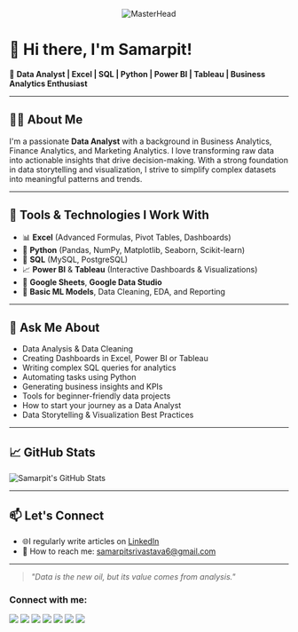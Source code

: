 <!-- Banner or GIF -->
<p align="center">
  <img src="https://your-image-url.com/banner.png" alt="MasterHead"/>
</p>

# 👋 Hi there, I'm Samarpit!

🎯 **Data Analyst | Excel | SQL | Python | Power BI | Tableau | Business Analytics Enthusiast**

---

## 👨‍💻 About Me

I'm a passionate **Data Analyst** with a background in Business Analytics, Finance Analytics, and Marketing Analytics. I love transforming raw data into actionable insights that drive decision-making. With a strong foundation in data storytelling and visualization, I strive to simplify complex datasets into meaningful patterns and trends.

---

## 🔧 Tools & Technologies I Work With

- 📊 **Excel** (Advanced Formulas, Pivot Tables, Dashboards)
- 🐍 **Python** (Pandas, NumPy, Matplotlib, Seaborn, Scikit-learn)
- 🧮 **SQL** (MySQL, PostgreSQL)
- 📈 **Power BI** & **Tableau** (Interactive Dashboards & Visualizations)
- 📁 **Google Sheets**, **Google Data Studio**
- 🧠 **Basic ML Models**, Data Cleaning, EDA, and Reporting

---

## 💬 Ask Me About

- Data Analysis & Data Cleaning  
- Creating Dashboards in Excel, Power BI or Tableau  
- Writing complex SQL queries for analytics  
- Automating tasks using Python  
- Generating business insights and KPIs  
- Tools for beginner-friendly data projects  
- How to start your journey as a Data Analyst  
- Data Storytelling & Visualization Best Practices  

---

## 📈 GitHub Stats

![Samarpit's GitHub Stats](https://github-readme-stats.vercel.app/api?username=YOUR_USERNAME&show_icons=true&theme=tokyonight&hide_title=true)

---

## 📫 Let's Connect

- 🌐I regularly write articles on [LinkedIn](https://www.linkedin.com/in/samarpit25)
- 📧 How to reach me: [samarpitsrivastava6@gmail.com](mailto:samarpitsrivastava6@gmail.com)  

---

> *"Data is the new oil, but its value comes from analysis."*



### Connect with me:

<p align="left">
<a href="https://twitter.com/yourhandle"><img src="https://img.icons8.com/color/48/000000/twitter--v1.png"/></a>
<a href="https://www.linkedin.com/in/samarpit25"><img src="https://img.icons8.com/color/48/000000/linkedin.png"/></a>
<a href="https://stackoverflow.com/users/yourid"><img src="https://img.icons8.com/color/48/000000/stackoverflow.png"/></a>
<a href="https://medium.com/@yourhandle"><img src="https://img.icons8.com/ios-filled/50/000000/medium-monogram.png"/></a>
<a href="https://www.youtube.com/c/yourchannel"><img src="https://img.icons8.com/color/48/000000/youtube-play.png"/></a>
<a href="https://hashnode.com/@yourhandle"><img src="https://img.icons8.com/ios-filled/50/000000/hashnode.png"/></a>
<a href="https://auth.geeksforgeeks.org/user/yourhandle"><img src="https://img.icons8.com/color/48/000000/GeeksforGeeks.png"/></a>
</p>
